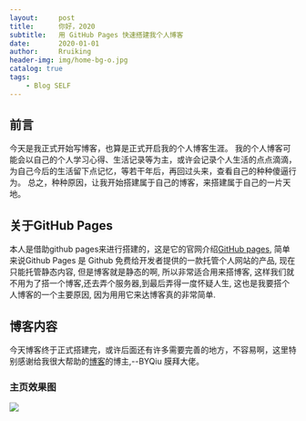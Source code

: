```yaml
---
layout:     post
title:      你好，2020
subtitle:   用 GitHub Pages 快速搭建我个人博客
date:       2020-01-01
author:     Rruiking
header-img: img/home-bg-o.jpg
catalog: true
tags:
    - Blog SELF
---
```


## 前言

今天是我正式开始写博客，也算是正式开启我的个人博客生涯。
我的个人博客可能会以自己的个人学习心得、生活记录等为主，或许会记录个人生活的点点滴滴，为自己今后的生活留下点记忆，等若干年后，再回过头来，查看自己的种种傻逼行为。
总之，种种原因，让我开始搭建属于自己的博客，来搭建属于自己的一片天地。

## 关于GitHub Pages

本人是借助github pages来进行搭建的，这是它的官网介绍[GitHub pages](https://pages.github.com), 简单来说Github Pages 是 Github 免费给开发者提供的一款托管个人网站的产品, 现在只能托管静态内容, 但是博客就是静态的啊, 所以非常适合用来搭博客, 这样我们就不用为了搭一个博客,还去弄个服务器,到最后弄得一度怀疑人生, 这也是我要搭个人博客的一个主要原因, 因为用用它来达博客真的非常简单.

## 博客内容
今天博客终于正式搭建完，或许后面还有许多需要完善的地方，不容易啊，这里特别感谢给我很大帮助的[博客](https://www.jianshu.com/p/e68fba58f75c)的博主,--BYQiu 膜拜大佬。
### 主页效果图

![](http://bolg-images.oss-cn-shenzhen.aliyuncs.com/18-10-3/14214020.jpg)